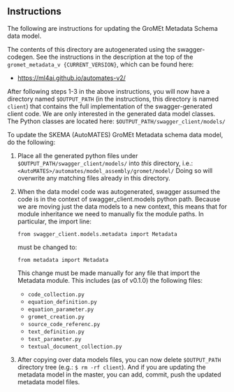 ## Instructions

The following are instructions for updating the GroMEt Metadata Schema data 
model.

The contents of this directory are autogenerated using the swagger-codegen. 
See the instructions in the description at the top of the `gromet_metadata_v
{CURRENT_VERSION}`, which can be found here:
- https://ml4ai.github.io/automates-v2/

After following steps 1-3 in the above instructions, you will now have a 
directory named `$OUTPUT_PATH` (in the instructions, this directory is 
named `client`) that contains the full implementation of the 
swagger-generated client code. We are only interested in the generated data 
model classes. The Python classes are located here: 
`$OUTPUT_PATH/swagger_client/models/`

To update the SKEMA (AutoMATES) GroMEt Metadata schema data model, do the 
following:

1. Place all the generated python files under 
   `$OUTPUT_PATH/swagger_client/models/` into _this_ directory, i.e.:
   `<AutoMATES>/automates/model_assembly/gromet/model/`
   Doing so will overwrite any matching files already in this directory.

2. When the data model code was autogenerated, swagger assumed the code 
   is in the context of swagger_client.models python path. Because we are 
   moving just the data models to a new context, this means that for module 
   inheritance we need to manually fix the module paths. In particular, the 
   import line:
      ```
      from swagger_client.models.metadata import Metadata
      ```
   must be changed to:
      ```
      from metadata import Metadata
      ```
   This change must be made manually for any file that import the Metadata 
   module. This includes (as of v0.1.0) the following files:
   - `code_collection.py`
   - `equation_definition.py`
   - `equation_parameter.py`
   - `gromet_creation.py`
   - `source_code_referenc.py`
   - `text_definition.py`
   - `text_parameter.py`
   - `textual_document_collection.py`

3. After copying over data models files, you can now delete `$OUTPUT_PATH` 
   directory tree (e.g.: `$ rm -rf client`).
   And if you are updating the metadata model in the master, you can add, 
   commit, push the updated metadata model files.

